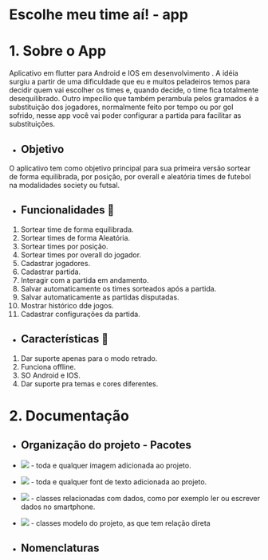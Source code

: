 # Escolhe meu time aí! - app


# 1. Sobre o App

Aplicativo em flutter para Android e IOS em desenvolvimento . A idéia surgiu a partir de uma dificuldade que eu e muitos peladeiros temos para decidir quem vai escolher os times e, quando decide, o time fica totalmente desequilibrado. Outro impecílio que também perambula pelos gramados é a substituição dos jogadores, normalmente feito por tempo ou por gol sofrido, nesse app você vai poder configurar a partida para facilitar as substituições.

- ## Objetivo

O aplicativo tem como objetivo principal para sua primeira versão sortear de forma equilibrada, por posição, por overall e aleatória times de futebol na modalidades society ou futsal.

- ## Funcionalidades :hammer:

1. Sortear time de forma equilibrada.
2. Sortear times de forma Aleatória.
3. Sortear times por posição.
4. Sortear times por overall do jogador.
5. Cadastrar jogadores.
6. Cadastrar partida.
7. Interagir com a partida em andamento.
8. Salvar automaticamente os times sorteados após a partida.
9. Salvar automaticamente as partidas disputadas.
10. Mostrar histórico dde jogos.
11. Cadastrar configurações da partida.

- ## Características :scroll:

1. Dar suporte apenas para o modo retrado.
2. Funciona offline.
3. SO Android e IOS.
4. Dar suporte pra temas e cores diferentes.
  
# 2. Documentação

- ## Organização do projeto - Pacotes

- ![](https://github.com/RibeiroRibas/soccer-app/assets/96504657/3eb5d8b4-c9ae-444d-bc30-339c3161e579) - toda e qualquer imagem adicionada ao projeto.
- ![](https://github.com/RibeiroRibas/soccer-app/assets/96504657/ec511c38-d16f-4dd6-a943-7acab965fe9f) - toda e qualquer font de texto adicionada ao projeto.
- ![](https://github.com/RibeiroRibas/soccer-app/assets/96504657/a24907d3-e97b-4399-ae02-39e6a54ab7f3) - classes relacionadas com dados, como por exemplo ler ou escrever dados no smartphone.
- ![](https://github.com/RibeiroRibas/soccer-app/assets/96504657/49cb90ff-355c-44f4-9bb9-0694a7283992) - classes modelo do projeto, as que tem relação direta 


- ## Nomenclaturas
